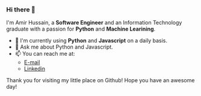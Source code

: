 ### Hi there 👋

I'm Amir Hussain, a **Software Engineer** and an Information Technology graduate with a passion for **Python** and **Machine Learining**.

- 🤩 I'm currently using **Python** and **Javascript** on a daily basis.
- 💬 Ask me about Python and Javascript. 
- 📫 You can reach me at: 
  - [E-mail](mailto:amirthedevops@gmail.com)
  - [Linkedin](https://www.linkedin.com/in/amirhussain-meghdadian)
  
Thank you for visiting my little place on Github! Hope you have an awesome day!
